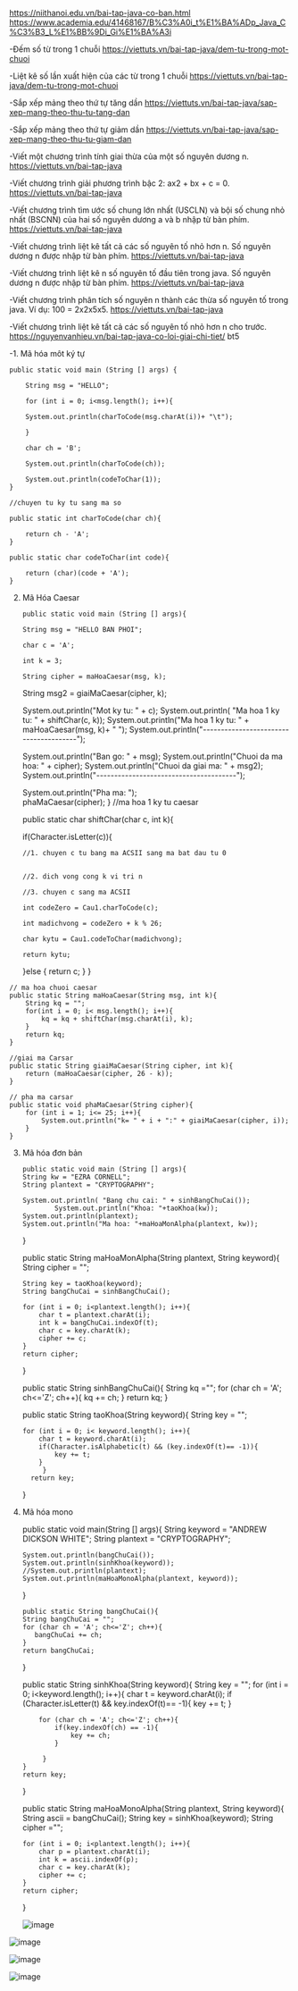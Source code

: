 https://niithanoi.edu.vn/bai-tap-java-co-ban.html
https://www.academia.edu/41468167/B%C3%A0i_t%E1%BA%ADp_Java_C%C3%B3_L%E1%BB%9Di_Gi%E1%BA%A3i

-Đếm số từ trong 1 chuỗi https://viettuts.vn/bai-tap-java/dem-tu-trong-mot-chuoi

-Liệt kê số lần xuất hiện của các từ trong 1 chuỗi https://viettuts.vn/bai-tap-java/dem-tu-trong-mot-chuoi

-Sắp xếp mảng theo thứ tự tăng dần https://viettuts.vn/bai-tap-java/sap-xep-mang-theo-thu-tu-tang-dan

-Sắp xếp mảng theo thứ tự giảm dần https://viettuts.vn/bai-tap-java/sap-xep-mang-theo-thu-tu-giam-dan

-Viết một chương trình tính giai thừa của một số nguyên dương n. https://viettuts.vn/bai-tap-java

-Viết chương trình giải phương trình bậc 2: ax2 + bx + c = 0. https://viettuts.vn/bai-tap-java

-Viết chương trình tìm ước số chung lớn nhất (USCLN) và bội số chung nhỏ nhất (BSCNN) của hai số nguyên dương a và b nhập từ bàn phím.  https://viettuts.vn/bai-tap-java

-Viết chương trình liệt kê tất cả các số nguyên tố nhỏ hơn n. Số nguyên dương n được nhập từ bàn phím.  https://viettuts.vn/bai-tap-java

-Viết chương trình liệt kê n số nguyên tố đầu tiên trong java. Số nguyên dương n được nhập từ bàn phím.  https://viettuts.vn/bai-tap-java

-Viết chương trình phân tích số nguyên n thành các thừa số nguyên tố trong java. Ví dụ: 100 = 2x2x5x5.  https://viettuts.vn/bai-tap-java

-Viết chương trình liệt kê tất cả các số nguyên tố nhỏ hơn n cho trước.  https://nguyenvanhieu.vn/bai-tap-java-co-loi-giai-chi-tiet/   bt5


-1.	Mã hóa môt ký tự


    public static void main (String [] args) { 

        String msg = "HELLO";
        
        for (int i = 0; i<msg.length(); i++){
        
        System.out.println(charToCode(msg.charAt(i))+ "\t");
        
        }
        
        char ch = 'B';
        
        System.out.println(charToCode(ch));
        
        System.out.println(codeToChar(1));
    }
    
    //chuyen tu ky tu sang ma so
    
    public static int charToCode(char ch){
    
        return ch - 'A';
    }
    
    public static char codeToChar(int code){
    
        return (char)(code + 'A');
    }
    
   2.	Mã Hóa Caesar






            public static void main (String [] args){
        
            String msg = "HELLO BAN PHOI";
        
            char c = 'A';
        
            int k = 3;
        
            String cipher = maHoaCaesar(msg, k);
        
          String msg2 = giaiMaCaesar(cipher, k);
        
          System.out.println("Mot ky tu: " + c);
          System.out.println( "Ma hoa 1 ky tu: " + shiftChar(c, k));
          System.out.println("Ma hoa 1 ky tu: " + maHoaCaesar(msg, k)+ " ");
          System.out.println("---------------------------------------");
        
          System.out.println("Ban go: " + msg);
          System.out.println("Chuoi da ma hoa: " + cipher);
          System.out.println("Chuoi da giai ma: " + msg2);
          System.out.println("---------------------------------------");
        
          System.out.println("Pha ma: ");  
          phaMaCaesar(cipher);
    }
        //ma hoa 1 ky tu caesar
        
         public static char shiftChar(char c, int k){
         
         if(Character.isLetter(c)){
         
            //1. chuyen c tu bang ma ACSII sang ma bat dau tu 0
            
            
            //2. dich vong cong k vi tri n
            
            //3. chuyen c sang ma ACSII  
            
            int codeZero = Cau1.charToCode(c);
            
            int madichvong = codeZero + k % 26;
            
            char kytu = Cau1.codeToChar(madichvong);
            
            return kytu;
            
        }else {
            return c;
        }
    }
    
    // ma hoa chuoi caesar
    public static String maHoaCaesar(String msg, int k){
        String kq = "";
        for(int i = 0; i< msg.length(); i++){
            kq = kq + shiftChar(msg.charAt(i), k);
        }
        return kq;
    }
    
    //giai ma Carsar
    public static String giaiMaCaesar(String cipher, int k){
        return (maHoaCaesar(cipher, 26 - k));
    }
    
    // pha ma carsar
    public static void phaMaCaesar(String cipher){
        for (int i = 1; i<= 25; i++){
            System.out.println("k= " + i + ":" + giaiMaCaesar(cipher, i));
        }
    }


3.	Mã hóa đơn bản

        public static void main (String [] args){
        String kw = "EZRA CORNELL";
        String plantext = "CRYPTOGRAPHY";
        
        System.out.println( "Bang chu cai: " + sinhBangChuCai());
                System.out.println("Khoa: "+taoKhoa(kw));
        System.out.println(plantext);
        System.out.println("Ma hoa: "+maHoaMonAlpha(plantext, kw));
       }
       
       public static String maHoaMonAlpha(String plantext, String keyword){
        String cipher = ""; 
        
        String key = taoKhoa(keyword);
        String bangChuCai = sinhBangChuCai();
        
        for (int i = 0; i<plantext.length(); i++){
            char t = plantext.charAt(i);
            int k = bangChuCai.indexOf(t);
            char c = key.charAt(k);
            cipher += c;
        }
        return cipher;    
    }
 
       public static String sinhBangChuCai(){
        String kq ="";
        for (char ch = 'A'; ch<='Z'; ch++){
            kq += ch;
        }
            return kq; 
    }
    
       public static String taoKhoa(String keyword){
        String key = "";
        
        for (int i = 0; i< keyword.length(); i++){
            char t = keyword.charAt(i);
            if(Character.isAlphabetic(t) && (key.indexOf(t)== -1)){
                key += t;
            }
             }
          return key;
       }


4.	Mã hóa mono
   
       public static void main(String [] args){
        String keyword = "ANDREW DICKSON WHITE";
        String plantext = "CRYPTOGRAPHY";
        
        System.out.println(bangChuCai());
        System.out.println(sinhKhoa(keyword));
        //System.out.println(plantext);
        System.out.println(maHoaMonoAlpha(plantext, keyword));
       }
    
        public static String bangChuCai(){
        String bangChuCai = "";
        for (char ch = 'A'; ch<='Z'; ch++){
           bangChuCai += ch; 
        }
        return bangChuCai;
       }
       
       public static String sinhKhoa(String keyword){
        String key = "";
        for (int i = 0; i<keyword.length(); i++){
            char t = keyword.charAt(i);
            if (Character.isLetter(t) && key.indexOf(t)== -1){
                   key += t;
            }
            
            for (char ch = 'A'; ch<='Z'; ch++){
                if(key.indexOf(ch) == -1){
                    key += ch;
                }

             }
        }
        return key;
       }
    
       public static String maHoaMonoAlpha(String plantext, String keyword){
        String ascii = bangChuCai();
        String key = sinhKhoa(keyword);
        String cipher ="";
        
        for (int i = 0; i<plantext.length(); i++){
            char p = plantext.charAt(i);
            int k = ascii.indexOf(p);
            char c = key.charAt(k);
            cipher += c;
        }
        return cipher;
       }
       
    ![image](https://user-images.githubusercontent.com/86564838/175353878-20075d9d-e2a1-4df9-9cd9-635f733d7040.png)

![image](https://user-images.githubusercontent.com/86564838/175353854-7915477c-7c0a-4ebd-974b-b3b857a66037.png)

![image](https://user-images.githubusercontent.com/86564838/175353786-8e5b892a-37f9-46a7-b7df-a76dc891cdcf.png)

![image](https://user-images.githubusercontent.com/86564838/175353821-6ce4ce83-8499-4493-ba72-b72212e06be5.png)
